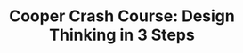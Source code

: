 ---
title: 'Cooper Crash Course: Design Thinking in 3 Steps'
intro: 'Understand your audience, envision a creative solution, and test your prototype by award-winning UX design firm Cooper'
image: /courses/2.jpg
institution: Udemy
type: Online
cost: Paid
qualification: Certificate of completion
tool:
link: 'https://www.udemy.com/cooper-crash-course/'
category:
- Online learning
- UX design
- Design thinking
type: school
---